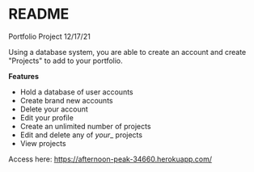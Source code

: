 # README 

Portfolio Project 12/17/21

Using a database system, you are able to create an account and create "Projects" to add to your portfolio.

**Features**
- Hold a database of user accounts
- Create brand new accounts
- Delete your account
- Edit your profile
- Create an unlimited number of projects
- Edit and delete any of _your__ projects
- View projects

Access here: https://afternoon-peak-34660.herokuapp.com/
